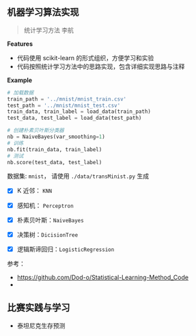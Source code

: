 ## 机器学习算法实现

>  统计学习方法 李航

**Features**

- 代码使用 scikit-learn 的形式组织，方便学习和实验
- 代码按照统计学习方法中的思路实现，包含详细实现思路与注释

**Example**

```python
# 加载数据
train_path = '../mnist/mnist_train.csv'
test_path = '../mnist/mnist_test.csv'
train_data, train_label = load_data(train_path)
test_data, test_label = load_data(test_path)

# 创建朴素贝叶斯分类器
nb = NaiveBayes(var_smoothing=1)
# 训练
nb.fit(train_data, train_label)
# 测试
nb.score(test_data, test_label)
```



数据集: `mnist`， 请使用 `./data/transMinist.py` 生成

- [x] K 近邻： `KNN`
- [x] 感知机： `Perceptron`
- [x] 朴素贝叶斯：`NaiveBayes`

- [x] 决策树：`DicisionTree`
- [x] 逻辑斯谛回归：`LogisticRegression`

参考：

- https://github.com/Dod-o/Statistical-Learning-Method_Code
- 



## 比赛实践与学习

- 泰坦尼克生存预测




